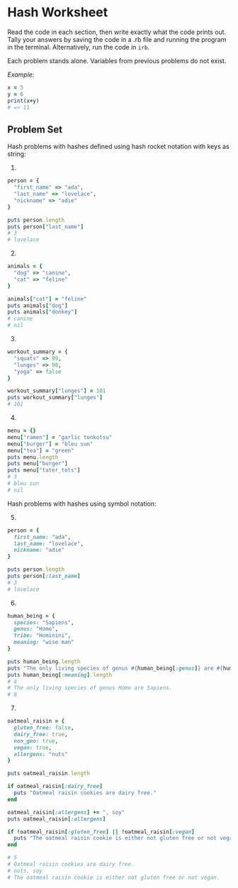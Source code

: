 # Hash Worksheet

Read the code in each section, then write exactly what the code prints out. Tally your answers by saving the code in a .rb file and running the program in the terminal. Alternatively, run the code in `irb`.

Each problem stands alone. Variables from previous problems do not exist.

*Example:*
```ruby
x = 5
y = 6
print(x+y)
# => 11
```
## Problem Set
Hash problems with hashes defined using hash rocket notation with keys as string:

1.
```ruby
person = {
  "first_name" => "ada",
  "last_name" => "lovelace",
  "nickname" => "adie"
}

puts person.length
puts person["last_name"]
# 3
# lovelace
```

2.
```ruby
animals = {
  "dog" => "canine",
  "cat" => "feline"
}

animals["cat"] = "feline"
puts animals["dog"]
puts animals["donkey"]
# canine
# nil
```

3.
```ruby
workout_summary = {
  "squats" => 99,
  "lunges" => 98,
  "yoga" => false
}

workout_summary["lunges"] = 101
puts workout_summary["lunges"]
# 101
```

4.
```ruby
menu = {}
menu["ramen"] = "garlic tonkotsu"
menu["burger"] = "bleu sun"
menu["tea"] = "green"
puts menu.length
puts menu["burger"]
puts menu["tater_tots"]
# 3
# bleu sun
# nil
```

Hash problems with hashes using symbol notation:

5.
```ruby
person = {
  first_name: "ada",
  last_name: "lovelace",
  nickname: "adie"
}

puts person.length
puts person[:last_name]
# 3
# lovelace
```

6.
```ruby
human_being = {
  species: "Sapiens",
  genus: "Homo",
  tribe: "Hominini",
  meaning: "wise man"
}

puts human_being.length
puts "The only living species of genus #{human_being[:genus]} are #{human_being[:species]}."
puts human_being[:meaning].length
# 4
# The only living species of genus Homo are Sapiens.
# 8
```

7.
```ruby
oatmeal_raisin = {
  gluten_free: false,
  dairy_free: true,
  non_gmo: true,
  vegan: true,
  allergens: "nuts"
}

puts oatmeal_raisin.length

if oatmeal_raisin[:dairy_free]
  puts "Oatmeal raisin cookies are dairy free."
end

oatmeal_raisin[:allergens] += ", soy"
puts oatmeal_raisin[:allergens]

if !oatmeal_raisin[:gluten_free] || !oatmeal_raisin[:vegan]
  puts "The oatmeal raisin cookie is either not gluten free or not vegan."
end

# 5
# Oatmeal raisin cookies are dairy free.
# nuts, soy
# The oatmeal raisin cookie is either not gluten free or not vegan.
```

